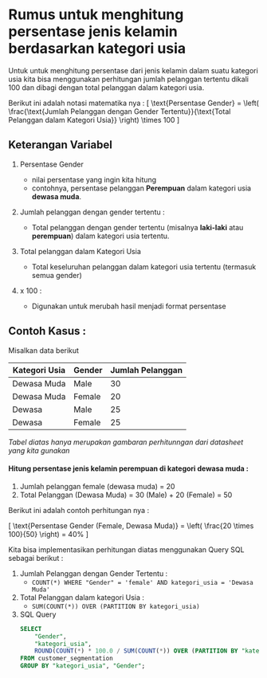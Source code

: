 # Rumus untuk menghitung persentase jenis kelamin berdasarkan kategori usia

Untuk untuk menghitung persentase dari jenis kelamin dalam suatu kategori usia kita bisa menggunakan perhitungan jumlah pelanggan tertentu dikali 100 dan dibagi dengan total pelanggan dalam kategori usia. 

Berikut ini adalah notasi matematika nya :
\[
\text{Persentase Gender} = \left( \frac{\text{Jumlah Pelanggan dengan Gender Tertentu}}{\text{Total Pelanggan dalam Kategori Usia}} \right) \times 100
\]

## Keterangan Variabel
1. Persentase Gender
    - nilai persentase yang ingin kita hitung 
    - contohnya, persentase pelanggan **Perempuan** dalam kategori usia **dewasa muda**.
    
2. Jumlah pelanggan dengan gender tertentu :
    - Total pelanggan dengan gender tertentu (misalnya **laki-laki** atau **perempuan**) dalam kategori usia tertentu. 

3. Total pelanggan dalam Kategori Usia
    - Total keseluruhan pelanggan dalam kategori usia tertentu (termasuk semua gender)

4. x 100 : 
   -  Digunakan untuk merubah hasil menjadi format persentase 

## Contoh Kasus : 
Misalkan data berikut

|Kategori Usia|Gender  |Jumlah Pelanggan|
|-------------|--------|----------------|
|Dewasa Muda  | Male   | 30             |
|Dewasa Muda  | Female | 20             |
|Dewasa       | Male   | 25             |
|Dewasa       | Female | 25             |

*Tabel diatas hanya merupakan gambaran perhitunngan dari datasheet yang kita gunakan*

#### Hitung persentase jenis kelamin perempuan di kategori dewasa muda :
1. Jumlah pelanggan female (dewasa muda) = 20
2. Total Pelanggan (Dewasa Muda) = 30 (Male) + 20 (Female) = 50

Berikut ini adalah contoh perhitungan nya :

\[
\text{Persentase Gender (Female, Dewasa Muda)} = \left( \frac{20 \times 100}{50} \right) = 40\%
\]

Kita bisa implementasikan perhitungan diatas menggunakan Query SQL sebagai berikut :
1. Jumlah Pelanggan dengan Gender Tertentu : 
    - `COUNT(*) WHERE "Gender" = 'female' AND kategori_usia = 'Dewasa Muda' `
2. Total Pelanggan dalam kategori Usia :
    - `SUM(COUNT(*)) OVER (PARTITION BY kategori_usia)`
3. SQL Query
    ```sql
    SELECT 
        "Gender",
        "kategori_usia",
        ROUND(COUNT(*) * 100.0 / SUM(COUNT(*)) OVER (PARTITION BY "kategori_usia"), 2) AS persentase
    FROM customer_segmentation
    GROUP BY "kategori_usia", "Gender";
    ```


 